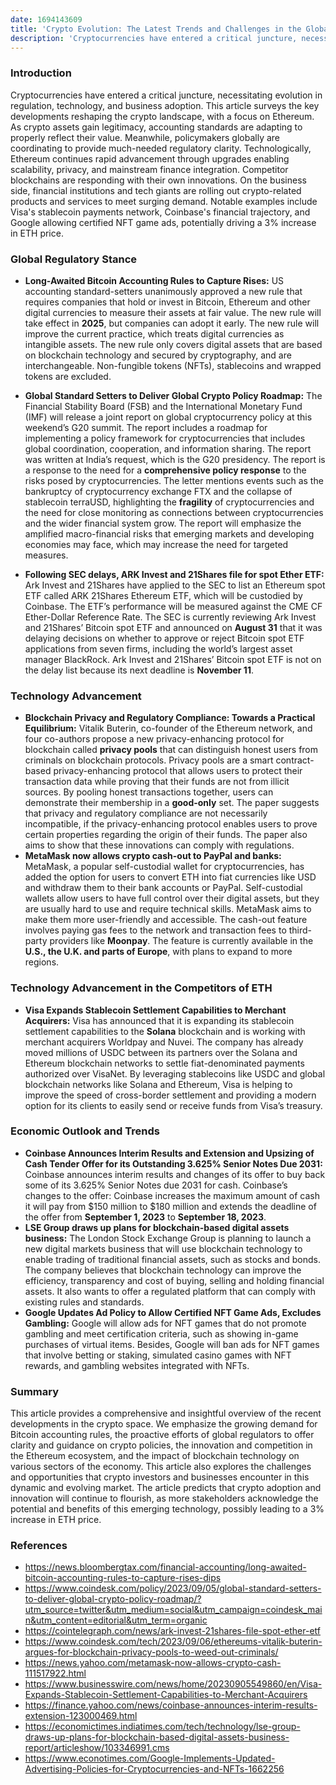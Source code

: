 ```yaml
---
date: 1694143609
title: 'Crypto Evolution: The Latest Trends and Challenges in the Global Regulation and Technology of Digital Assets Shape the future of Ethereum'
description: 'Cryptocurrencies have entered a critical juncture, necessitating evolution in regulation, technology, and business adoption. This article surveys the key developments reshaping the crypto landscape, with a focus on Ethereum. As crypto assets gain legitimacy, accounting standards are adapting to properly reflect their value. Meanwhile, policymakers globally are coordinating to provide much-needed regulatory clarity. Technologically, Ethereum continues rapid advancement through upgrades enabling scalability, privacy, and mainstream finance integration. Competitor blockchains are responding with their own innovations. On the business side, financial institutions and tech giants are rolling out crypto-related products and services to meet surging demand. Notable examples include stablecoin payments network of Visa, financial trajectory of Coinbase, and Google allowing certified NFT game ads, potentially driving a 3% increase in ETH price.'
---
```


### **Introduction**

Cryptocurrencies have entered a critical juncture, necessitating evolution in regulation, technology, and business adoption. This article surveys the key developments reshaping the crypto landscape, with a focus on Ethereum.
As crypto assets gain legitimacy, accounting standards are adapting to properly reflect their value. Meanwhile, policymakers globally are coordinating to provide much-needed regulatory clarity. Technologically, Ethereum continues rapid advancement through upgrades enabling scalability, privacy, and mainstream finance integration. Competitor blockchains are responding with their own innovations. On the business side, financial institutions and tech giants are rolling out crypto-related products and services to meet surging demand. Notable examples include Visa's stablecoin payments network, Coinbase's financial trajectory, and Google allowing certified NFT game ads, potentially driving a 3% increase in ETH price.

### **Global Regulatory Stance**

- **Long-Awaited Bitcoin Accounting Rules to Capture Rises:** US accounting standard-setters unanimously approved a new rule that requires companies that hold or invest in Bitcoin, Ethereum and other digital currencies to measure their assets at fair value. The new rule will take effect in **2025**, but companies can adopt it early. The new rule will improve the current practice, which treats digital currencies as intangible assets. The new rule only covers digital assets that are based on blockchain technology and secured by cryptography, and are interchangeable. Non-fungible tokens (NFTs), stablecoins and wrapped tokens are excluded.

- **Global Standard Setters to Deliver Global Crypto Policy Roadmap:**  The Financial Stability Board (FSB) and the International Monetary Fund (IMF) will release a joint report on global cryptocurrency policy at this weekend’s G20 summit. The report includes a roadmap for implementing a policy framework for cryptocurrencies that includes global coordination, cooperation, and information sharing. The report was written at India’s request, which is the G20 presidency. The report is a response to the need for a **comprehensive policy response** to the risks posed by cryptocurrencies. The letter mentions events such as the bankruptcy of cryptocurrency exchange FTX and the collapse of stablecoin terraUSD, highlighting the **fragility** of cryptocurrencies and the need for close monitoring as connections between cryptocurrencies and the wider financial system grow. The report will emphasize the amplified macro-financial risks that emerging markets and developing economies may face, which may increase the need for targeted measures.

- **Following SEC delays, ARK Invest and 21Shares file for spot Ether ETF:**  Ark Invest and 21Shares have applied to the SEC to list an Ethereum spot ETF called ARK 21Shares Ethereum ETF, which will be custodied by Coinbase. The ETF’s performance will be measured against the CME CF Ether-Dollar Reference Rate. The SEC is currently reviewing Ark Invest and 21Shares’ Bitcoin spot ETF and announced on **August 31** that it was delaying decisions on whether to approve or reject Bitcoin spot ETF applications from seven firms, including the world’s largest asset manager BlackRock. Ark Invest and 21Shares’ Bitcoin spot ETF is not on the delay list because its next deadline is **November 11**.

### **Technology Advancement**

- **Blockchain Privacy and Regulatory Compliance: Towards a Practical Equilibrium:** Vitalik Buterin, co-founder of the Ethereum network, and four co-authors propose a new privacy-enhancing protocol for blockchain called **privacy pools** that can distinguish honest users from criminals on blockchain protocols. Privacy pools are a smart contract-based privacy-enhancing protocol that allows users to protect their transaction data while proving that their funds are not from illicit sources. By pooling honest transactions together, users can demonstrate their membership in a **good-only** set. The paper suggests that privacy and regulatory compliance are not necessarily incompatible, if the privacy-enhancing protocol enables users to prove certain properties regarding the origin of their funds. The paper also aims to show that these innovations can comply with regulations.
- **MetaMask now allows crypto cash-out to PayPal and banks:** MetaMask, a popular self-custodial wallet for cryptocurrencies, has added the option for users to convert ETH into fiat currencies like USD and withdraw them to their bank accounts or PayPal. Self-custodial wallets allow users to have full control over their digital assets, but they are usually hard to use and require technical skills. MetaMask aims to make them more user-friendly and accessible. The cash-out feature involves paying gas fees to the network and transaction fees to third-party providers like **Moonpay**. The feature is currently available in the **U.S., the U.K. and parts of Europe**, with plans to expand to more regions.

### **Technology Advancement in the Competitors of ETH**

- **Visa Expands Stablecoin Settlement Capabilities to Merchant Acquirers:** Visa has announced that it is expanding its stablecoin settlement capabilities to the **Solana** blockchain and is working with merchant acquirers Worldpay and Nuvei. The company has already moved millions of USDC between its partners over the Solana and Ethereum blockchain networks to settle fiat-denominated payments authorized over VisaNet. By leveraging stablecoins like USDC and global blockchain networks like Solana and Ethereum, Visa is helping to improve the speed of cross-border settlement and providing a modern option for its clients to easily send or receive funds from Visa’s treasury.

### **Economic Outlook and Trends**

- **Coinbase Announces Interim Results and Extension and Upsizing of Cash Tender Offer for its Outstanding 3.625% Senior Notes Due 2031:** Coinbase announces interim results and changes of its offer to buy back some of its 3.625% Senior Notes due 2031 for cash.
Coinbase’s changes to the offer: Coinbase increases the maximum amount of cash it will pay from $150 million to $180 million and extends the deadline of the offer from **September 1, 2023** to **September 18, 2023**.
- **LSE Group draws up plans for blockchain-based digital assets business:** The London Stock Exchange Group is planning to launch a new digital markets business that will use blockchain technology to enable trading of traditional financial assets, such as stocks and bonds. The company believes that blockchain technology can improve the efficiency, transparency and cost of buying, selling and holding financial assets. It also wants to offer a regulated platform that can comply with existing rules and standards.
- **Google Updates Ad Policy to Allow Certified NFT Game Ads, Excludes Gambling:** Google will allow ads for NFT games that do not promote gambling and meet certification criteria, such as showing in-game purchases of virtual items. Besides, Google will ban ads for NFT games that involve betting or staking, simulated casino games with NFT rewards, and gambling websites integrated with NFTs.

### **Summary**

This article provides a comprehensive and insightful overview of the recent developments in the crypto space. We emphasize the growing demand for Bitcoin accounting rules, the proactive efforts of global regulators to offer clarity and guidance on crypto policies, the innovation and competition in the Ethereum ecosystem, and the impact of blockchain technology on various sectors of the economy. This article also explores the challenges and opportunities that crypto investors and businesses encounter in this dynamic and evolving market. The article predicts that crypto adoption and innovation will continue to flourish, as more stakeholders acknowledge the potential and benefits of this emerging technology, possibly leading to a 3% increase in ETH price.

### **References**

- <https://news.bloombergtax.com/financial-accounting/long-awaited-bitcoin-accounting-rules-to-capture-rises-dips>
- <https://www.coindesk.com/policy/2023/09/05/global-standard-setters-to-deliver-global-crypto-policy-roadmap/?utm_source=twitter&utm_medium=social&utm_campaign=coindesk_main&utm_content=editorial&utm_term=organic>
- <https://cointelegraph.com/news/ark-invest-21shares-file-spot-ether-etf>
- <https://www.coindesk.com/tech/2023/09/06/ethereums-vitalik-buterin-argues-for-blockchain-privacy-pools-to-weed-out-criminals/>
- <https://news.yahoo.com/metamask-now-allows-crypto-cash-111517922.html>
- <https://www.businesswire.com/news/home/20230905549860/en/Visa-Expands-Stablecoin-Settlement-Capabilities-to-Merchant-Acquirers>
- <https://finance.yahoo.com/news/coinbase-announces-interim-results-extension-123000469.html>
- <https://economictimes.indiatimes.com/tech/technology/lse-group-draws-up-plans-for-blockchain-based-digital-assets-business-report/articleshow/103346991.cms>
- <https://www.econotimes.com/Google-Implements-Updated-Advertising-Policies-for-Cryptocurrencies-and-NFTs-1662256>
